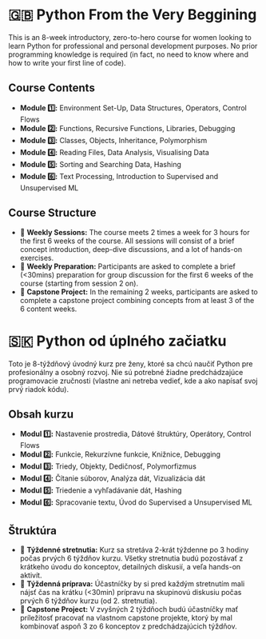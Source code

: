 # 🇬🇧 Python From the Very Beggining

This is an 8-week introductory, zero-to-hero course for women looking to learn Python for professional and personal development purposes. No prior programming knowledge is required (in fact, no need to know where and how to write your first line of code).

## Course Contents

- **Module 1️⃣:** Environment Set-Up, Data Structures, Operators, Control Flows
- **Module 2️⃣:** Functions, Recursive Functions, Libraries, Debugging
- **Module 3️⃣:** Classes, Objects, Inheritance, Polymorphism
- **Module 4️⃣:** Reading Files, Data Analysis, Visualising Data
- **Module 5️⃣:** Sorting and Searching Data, Hashing
- **Module 6️⃣:** Text Processing, Introduction to Supervised and Unsupervised ML

## Course Structure

- 📅 **Weekly Sessions:** The course meets 2 times a week for 3 hours for the first 6 weeks of the course. All sessions will consist of a brief concept introduction, deep-dive discussions, and a lot of hands-on exercises.
- 📝 **Weekly Preparation:** Participants are asked to complete a brief (<30mins) preparation for group discussion for the first 6 weeks of the course (starting from session 2 on).
- 🎯 **Capstone Project:** In the remaining 2 weeks, participants are asked to complete a capstone project combining concepts from at least 3 of the 6 content weeks.

# 🇸🇰 Python od úplného začiatku

Toto je 8-týždňový úvodný kurz pre ženy, ktoré sa chcú naučiť Python pre profesionálny a osobný rozvoj. Nie sú potrebné žiadne predchádzajúce programovacie zručnosti (vlastne ani netreba vedieť, kde a ako napísať svoj prvý riadok kódu).

## Obsah kurzu

- **Modul 1️⃣:** Nastavenie prostredia, Dátové štruktúry, Operátory, Control Flows
- **Modul 2️⃣:** Funkcie, Rekurzívne funkcie, Knižnice, Debugging
- **Modul 3️⃣:** Triedy, Objekty, Dedičnosť, Polymorfizmus
- **Modul 4️⃣:** Čítanie súborov, Analýza dát, Vizualizácia dát
- **Modul 5️⃣:** Triedenie a vyhľadávanie dát, Hashing
- **Modul 6️⃣:** Spracovanie textu, Úvod do Supervised a Unsupervised ML

## Štruktúra

- 📅 **Týždenné stretnutia:** Kurz sa stretáva 2-krát týždenne po 3 hodiny počas prvých 6 týždňov kurzu. Všetky stretnutia budú pozostávať z krátkeho úvodu do konceptov, detailných diskusií, a veľa hands-on aktivít.
- 📝 **Týždenná príprava:** Účastníčky by si pred každým stretnutím mali nájsť čas na krátku (<30min) prípravu na skupinovú diskusiu počas prvých 6 týždňov kurzu (od 2. stretnutia).
- 🎯 **Capstone Project:** V zvyšných 2 týždňoch budú účastníčky mať príležitosť pracovať na vlastnom capstone projekte, ktorý by mal kombinovať aspoň 3 zo 6 konceptov z predchádzajúcich týždňov.
